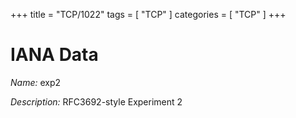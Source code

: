 +++
title = "TCP/1022"
tags = [ "TCP" ]
categories = [ "TCP" ]
+++

# IANA Data

_Name:_ exp2

_Description:_ RFC3692-style Experiment 2

